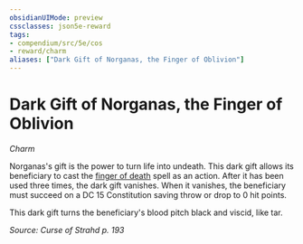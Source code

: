 ```yaml
---
obsidianUIMode: preview
cssclasses: json5e-reward
tags:
- compendium/src/5e/cos
- reward/charm
aliases: ["Dark Gift of Norganas, the Finger of Oblivion"]
---
```

# Dark Gift of Norganas, the Finger of Oblivion
*Charm*  

Norganas's gift is the power to turn life into undeath. This dark gift allows its beneficiary to cast the [finger of death](/2-Mechanics/CLI/spells/finger-of-death.md) spell as an action. After it has been used three times, the dark gift vanishes. When it vanishes, the beneficiary must succeed on a DC 15 Constitution saving throw or drop to 0 hit points.

This dark gift turns the beneficiary's blood pitch black and viscid, like tar.

*Source: Curse of Strahd p. 193*